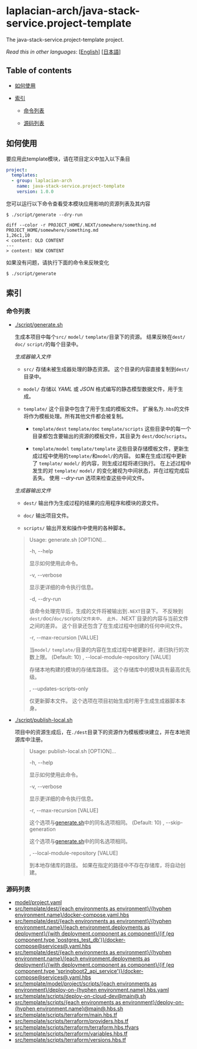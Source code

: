 <!-- @head-content@ -->
# laplacian-arch/java-stack-service.project-template

The java-stack-service.project-template project.


*Read this in other languages*: [[English](README.md)] [[日本語](README_ja.md)]
<!-- @head-content@ -->

<!-- @toc@ -->
## Table of contents
- [如何使用](#如何使用)

- [索引](#索引)

  * [命令列表](#命令列表)

  * [源码列表](#源码列表)



<!-- @toc@ -->

<!-- @main-content@ -->
## 如何使用

要应用此template模块，请在项目定义中加入以下条目

```yaml
project:
  templates:
  - group: laplacian-arch
    name: java-stack-service.project-template
    version: 1.0.0
```

您可以运行以下命令查看受本模块应用影响的资源列表及其内容

```console
$ ./script/generate --dry-run

diff --color -r PROJECT_HOME/.NEXT/somewhere/something.md PROJECT_HOME/somewhere/something.md
1,26c1,10
< content: OLD CONTENT
---
> content: NEW CONTENT
```

如果没有问题，请执行下面的命令来反映变化

```console
$ ./script/generate

```


## 索引


### 命令列表


- [./script/generate.sh](<./scripts/generate.sh>)

  生成本项目中每个`src/` `model/` `template/`目录下的资源。
  结果反映在`dest/` `doc/` `script/`的每个目录中。

  *生成器输入文件*

  - `src/`
    存储未被生成器处理的静态资源。
    这个目录的内容直接复制到`dest/`目录中。

  - `model/`
    存储以 *YAML* 或 *JSON* 格式编写的静态模型数据文件，用于生成。

  - `template/`
    这个目录中包含了用于生成的模板文件。
    扩展名为`.hbs`的文件将作为模板处理。所有其他文件都会被复制。

    - `template/dest` `template/doc` `template/scripts`
      这些目录中的每一个目录都包含要输出的资源的模板文件，其目录为 `dest/`doc/`scripts`。

    - `template/model` `template/template`
      这些目录存储模板文件，更新生成过程中使用的`template/`和`model/`的内容。
      如果在生成过程中更新了 `template/` `model/` 的内容，则生成过程将递归执行。
      在上述过程中发生的对 `template/` `model/` 的变化被视为中间状态，并在过程完成后丢失。
      使用 *--dry-run* 选项来检查这些中间文件。

  *生成器输出文件*

  - `dest/`
    输出作为生成过程的结果的应用程序和模块的源文件。

  - `doc/`
    输出项目文件。

  - `scripts/`
    输出开发和操作中使用的各种脚本。

  > Usage: generate.sh [OPTION]...
  >
  > -h, --help
  >
  >   显示如何使用此命令。
  >   
  > -v, --verbose
  >
  >   显示更详细的命令执行信息。
  >   
  > -d, --dry-run
  >
  >   该命令处理完毕后，生成的文件将被输出到`.NEXT`目录下。
  >   不反映到`dest/`doc/`doc/`scripts/`文件夹中。
  >   此外，`.NEXT`目录的内容与当前文件之间的差异。
  >   这个目录还包含了在生成过程中创建的任何中间文件。
  >   
  > -r, --max-recursion [VALUE]
  >
  >   当`model/` `template/`目录的内容在生成过程中被更新时，递归执行的次数上限。
  >    (Default: 10)
  > , --local-module-repository [VALUE]
  >
  >   存储本地构建的模块的存储库路径。
  >   这个存储库中的模块具有最高优先级。
  >   
  > , --updates-scripts-only
  >
  >   仅更新脚本文件。
  >   这个选项在项目初始生成时用于生成生成器脚本本身。
  >   
- [./script/publish-local.sh](<./scripts/publish-local.sh>)

  项目中的资源生成后，在`./dest`目录下的资源作为模板模块建立，并在本地资源库中注册。

  > Usage: publish-local.sh [OPTION]...
  >
  > -h, --help
  >
  >   显示如何使用此命令。
  >   
  > -v, --verbose
  >
  >   显示更详细的命令执行信息。
  >   
  > -r, --max-recursion [VALUE]
  >
  >   这个选项与[generate.sh](<./scripts/generate.sh>)中的同名选项相同。
  >    (Default: 10)
  > , --skip-generation
  >
  >   这个选项与[generate.sh](<./scripts/generate.sh>)中的同名选项相同。
  >   
  > , --local-module-repository [VALUE]
  >
  >   到本地存储库的路径。
  >   如果在指定的路径中不存在存储库，将自动创建。
  >   
### 源码列表


- [model/project.yaml](<./model/project.yaml>)
- [src/template/dest/{each environments as environment}/{hyphen environment.name}/docker-compose.yaml.hbs](<./src/template/dest/{each environments as environment}/{hyphen environment.name}/docker-compose.yaml.hbs>)
- [src/template/dest/{each environments as environment}/{hyphen environment.name}/{each environment.deployments as deployment}/{with deployment.component as component}/{if (eq component.type 'postgres_test_db')}/docker-compose@services@.yaml.hbs](<./src/template/dest/{each environments as environment}/{hyphen environment.name}/{each environment.deployments as deployment}/{with deployment.component as component}/{if (eq component.type 'postgres_test_db')}/docker-compose@services@.yaml.hbs>)
- [src/template/dest/{each environments as environment}/{hyphen environment.name}/{each environment.deployments as deployment}/{with deployment.component as component}/{if (eq component.type 'springboot2_api_service')}/docker-compose@services@.yaml.hbs](<./src/template/dest/{each environments as environment}/{hyphen environment.name}/{each environment.deployments as deployment}/{with deployment.component as component}/{if (eq component.type 'springboot2_api_service')}/docker-compose@services@.yaml.hbs>)
- [src/template/model/project/scripts/{each environments as environment}/deploy-on-{hyphen environment.name}.hbs.yaml](<./src/template/model/project/scripts/{each environments as environment}/deploy-on-{hyphen environment.name}.hbs.yaml>)
- [src/template/scripts/deploy-on-cloud-dev@main@.sh](<./src/template/scripts/deploy-on-cloud-dev@main@.sh>)
- [src/template/scripts/{each environments as environment}/deploy-on-{hyphen environment.name}@main@.hbs.sh](<./src/template/scripts/{each environments as environment}/deploy-on-{hyphen environment.name}@main@.hbs.sh>)
- [src/template/scripts/terraform/main.hbs.tf](<./src/template/scripts/terraform/main.hbs.tf>)
- [src/template/scripts/terraform/providers.hbs.tf](<./src/template/scripts/terraform/providers.hbs.tf>)
- [src/template/scripts/terraform/terraform.hbs.tfvars](<./src/template/scripts/terraform/terraform.hbs.tfvars>)
- [src/template/scripts/terraform/variables.hbs.tf](<./src/template/scripts/terraform/variables.hbs.tf>)
- [src/template/scripts/terraform/versions.hbs.tf](<./src/template/scripts/terraform/versions.hbs.tf>)


<!-- @main-content@ -->